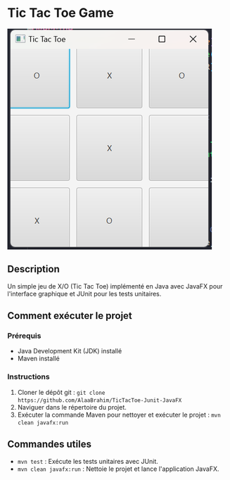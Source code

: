 # Tic Tac Toe Game

![Tic Tac Toe Screenshot](screenshot.png)

## Description

Un simple jeu de X/O (Tic Tac Toe) implémenté en Java avec JavaFX pour l'interface graphique et JUnit pour les tests unitaires.

## Comment exécuter le projet

### Prérequis

- Java Development Kit (JDK) installé
- Maven installé

### Instructions

1. Cloner le dépôt git : `git clone https://github.com/AlaaBrahim/TicTacToe-Junit-JavaFX`
2. Naviguer dans le répertoire du projet.
3. Exécuter la commande Maven pour nettoyer et exécuter le projet : `mvn clean javafx:run`

## Commandes utiles

- `mvn test` : Exécute les tests unitaires avec JUnit.
- `mvn clean javafx:run` : Nettoie le projet et lance l'application JavaFX.
